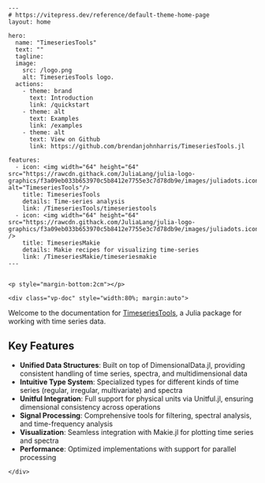 ```@raw html
---
# https://vitepress.dev/reference/default-theme-home-page
layout: home

hero:
  name: "TimeseriesTools"
  text: ""
  tagline:
  image:
    src: /logo.png
    alt: TimeseriesTools logo.
  actions:
    - theme: brand
      text: Introduction
      link: /quickstart
    - theme: alt
      text: Examples
      link: /examples
    - theme: alt
      text: View on Github
      link: https://github.com/brendanjohnharris/TimeseriesTools.jl

features:
  - icon: <img width="64" height="64" src="https://rawcdn.githack.com/JuliaLang/julia-logo-graphics/f3a09eb033b653970c5b8412e7755e3c7d78db9e/images/juliadots.iconset/icon_512x512.png" alt="TimeseriesTools"/>
    title: TimeseriesTools
    details: Time-series analysis
    link: /TimeseriesTools/timeseriestools
  - icon: <img width="64" height="64" src="https://rawcdn.githack.com/JuliaLang/julia-logo-graphics/f3a09eb033b653970c5b8412e7755e3c7d78db9e/images/juliadots.iconset/icon_512x512.png" />
    title: TimeseriesMakie
    details: Makie recipes for visualizing time-series
    link: /TimeseriesMakie/timeseriesmakie
---


<p style="margin-bottom:2cm"></p>

<div class="vp-doc" style="width:80%; margin:auto">

```

Welcome to the documentation for [TimeseriesTools](https://github.com/brendanjohnharris/TimeseriesTools.jl), a Julia package for working with time series data.

## Key Features

- **Unified Data Structures**: Built on top of DimensionalData.jl, providing consistent handling of time series, spectra, and multidimensional data
- **Intuitive Type System**: Specialized types for different kinds of time series (regular, irregular, multivariate) and spectra
- **Unitful Integration**: Full support for physical units via Unitful.jl, ensuring dimensional consistency across operations
- **Signal Processing**: Comprehensive tools for filtering, spectral analysis, and time-frequency analysis
- **Visualization**: Seamless integration with Makie.jl for plotting time series and spectra
- **Performance**: Optimized implementations with support for parallel processing


```@raw html
</div>
```
